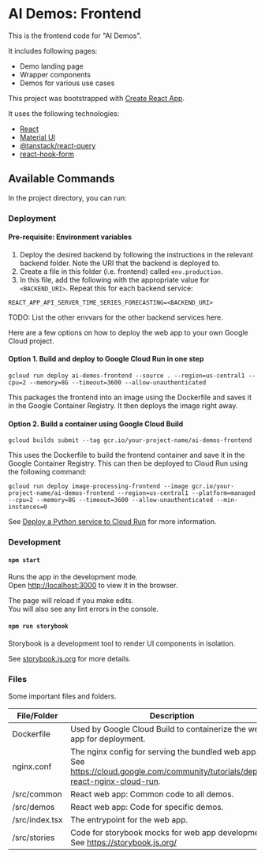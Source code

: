 # AI Demos: Frontend

This is the frontend code for "AI Demos".

It includes following pages:

- Demo landing page
- Wrapper components
- Demos for various use cases

This project was bootstrapped with [Create React App](https://github.com/facebook/create-react-app).

It uses the following technologies:

- [React](https://reactjs.org)
- [Material UI](https://mui.com)
- [@tanstack/react-query](https://github.com/tanstack/query)
- [react-hook-form](https://react-hook-form.com)

## Available Commands

In the project directory, you can run:

### Deployment

#### Pre-requisite: Environment variables

1. Deploy the desired backend by following the instructions in the relevant backend folder. Note the URI that the backend is deployed to.
2. Create a file in this folder (i.e. frontend) called `env.production`.
3. In this file, add the following with the appropriate value for `<BACKEND_URI>`. Repeat this for each backend service:

```
REACT_APP_API_SERVER_TIME_SERIES_FORECASTING=<BACKEND_URI>
```

TODO: List the other envvars for the other backend services here.

Here are a few options on how to deploy the web app to your own Google Cloud project.

#### Option 1. Build and deploy to Google Cloud Run in one step

```
gcloud run deploy ai-demos-frontend --source . --region=us-central1 --cpu=2 --memory=8G --timeout=3600 --allow-unauthenticated
```

This packages the frontend into an image using the Dockerfile and saves it in the Google Container Registry.
It then deploys the image right away.

#### Option 2. Build a container using Google Cloud Build

```
gcloud builds submit --tag gcr.io/your-project-name/ai-demos-frontend
```

This uses the Dockerfile to build the frontend container and save it in the Google Container Registry.
This can then be deployed to Cloud Run using the following command:

```
gcloud run deploy image-processing-frontend --image gcr.io/your-project-name/ai-demos-frontend --region=us-central1 --platform=managed --cpu=2 --memory=8G --timeout=3600 --allow-unauthenticated --min-instances=0
```

See [Deploy a Python service to Cloud Run](https://cloud.google.com/run/docs/quickstarts/build-and-deploy/deploy-python-service) for more information.

### Development

#### `npm start`

Runs the app in the development mode.\
Open [http://localhost:3000](http://localhost:3000) to view it in the browser.

The page will reload if you make edits.\
You will also see any lint errors in the console.

#### `npm run storybook`

Storybook is a development tool to render UI components in isolation.

See [storybook.js.org](https://storybook.js.org) for more details.

### Files

Some important files and folders.

| File/Folder    | Description                                                                                                                      |
| -------------- | -------------------------------------------------------------------------------------------------------------------------------- |
| Dockerfile     | Used by Google Cloud Build to containerize the web app for deployment.                                                           |
| nginx.conf     | The nginx config for serving the bundled web app. See https://cloud.google.com/community/tutorials/deploy-react-nginx-cloud-run. |
| /src/common    | React web app: Common code to all demos.                                                                                         |
| /src/demos     | React web app: Code for specific demos.                                                                                          |
| /src/index.tsx | The entrypoint for the web app.                                                                                                  |
| /src/stories   | Code for storybook mocks for web app development. See https://storybook.js.org/                                                  |
